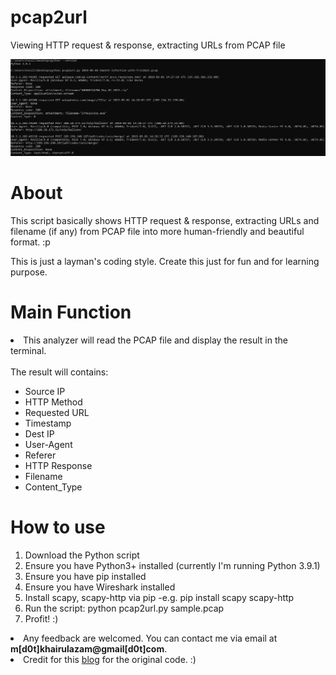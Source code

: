 # pcap2url
Viewing HTTP request & response, extracting URLs from PCAP file

![alt tag](pcap2url-v0.3_screenshot.png)

<h1>About</h1>
<p>This script basically shows HTTP request & response, extracting URLs and filename (if any) from PCAP file into more human-friendly and beautiful format. :p</p>
<p>This is just a layman's coding style. Create this just for fun and for learning purpose.</p>

<p><h1>Main Function</h1></p>
<li>This analyzer will read the PCAP file and display the result in the terminal.</li><br>
The result will contains:
<ul>
  <li>Source IP</li>
  <li>HTTP Method</li>
  <li>Requested URL</li>
  <li>Timestamp</li>
  <li>Dest IP</li>
  <li>User-Agent</li>
  <li>Referer</li>
  <li>HTTP Response</li>
  <li>Filename</li>
  <li>Content_Type</li>
</ul>

<h1>How to use</h1>
<ol>
  <li>Download the Python script</li>
  <li>Ensure you have Python3+ installed (currently I'm running Python 3.9.1)</li>
  <li>Ensure you have pip installed</li>
  <li>Ensure you have Wireshark installed</li>
  <li>Install scapy, scapy-http via pip -e.g. pip install scapy scapy-http</li>
  <li>Run the script: python pcap2url.py sample.pcap</li>
  <li>Profit! :)</li>
</ol>

<li>Any feedback are welcomed. You can contact me via email at <b>m[d0t]khairulazam@gmail[d0t]com</b>.</li>

<li>Credit for this <a href="http://snippets1000.blogspot.my/2012/09/scapy-and-http.html">blog</a> for the original code. :)</li>
